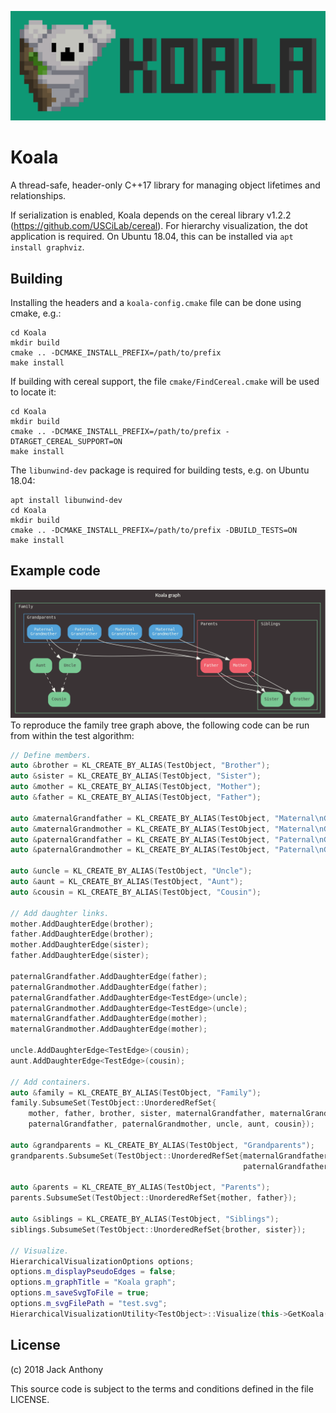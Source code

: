 ![Koala](images/koala.png)

# Koala

A thread-safe, header-only C++17 library for managing object lifetimes and relationships.

If serialization is enabled, Koala depends on the cereal library v1.2.2 (https://github.com/USCiLab/cereal). For hierarchy visualization, the  dot application is required. On Ubuntu 18.04, this can be installed via `apt install graphviz`.

## Building
Installing the headers and a `koala-config.cmake` file can be done using cmake, e.g.:
```Shell
cd Koala
mkdir build
cmake .. -DCMAKE_INSTALL_PREFIX=/path/to/prefix
make install
```

If building with cereal support, the file `cmake/FindCereal.cmake` will be used to locate it:
```Shell
cd Koala
mkdir build
cmake .. -DCMAKE_INSTALL_PREFIX=/path/to/prefix -DTARGET_CEREAL_SUPPORT=ON
make install
```

The `libunwind-dev` package is required for building tests, e.g. on Ubuntu 18.04:
```Shell
apt install libunwind-dev
cd Koala
mkdir build
cmake .. -DCMAKE_INSTALL_PREFIX=/path/to/prefix -DBUILD_TESTS=ON
make install
```

## Example code
![Graph example](./images/graph.svg)
To reproduce the family tree graph above, the following code can be run from within the test algorithm:
```C++
// Define members.
auto &brother = KL_CREATE_BY_ALIAS(TestObject, "Brother");
auto &sister = KL_CREATE_BY_ALIAS(TestObject, "Sister");
auto &mother = KL_CREATE_BY_ALIAS(TestObject, "Mother");
auto &father = KL_CREATE_BY_ALIAS(TestObject, "Father");

auto &maternalGrandfather = KL_CREATE_BY_ALIAS(TestObject, "Maternal\nGrandfather");
auto &maternalGrandmother = KL_CREATE_BY_ALIAS(TestObject, "Maternal\nGrandmother");
auto &paternalGrandfather = KL_CREATE_BY_ALIAS(TestObject, "Paternal\nGrandfather");
auto &paternalGrandmother = KL_CREATE_BY_ALIAS(TestObject, "Paternal\nGrandmother");

auto &uncle = KL_CREATE_BY_ALIAS(TestObject, "Uncle");
auto &aunt = KL_CREATE_BY_ALIAS(TestObject, "Aunt");
auto &cousin = KL_CREATE_BY_ALIAS(TestObject, "Cousin");

// Add daughter links.
mother.AddDaughterEdge(brother);
father.AddDaughterEdge(brother);
mother.AddDaughterEdge(sister);
father.AddDaughterEdge(sister);

paternalGrandfather.AddDaughterEdge(father);
paternalGrandmother.AddDaughterEdge(father);
paternalGrandfather.AddDaughterEdge<TestEdge>(uncle);
paternalGrandmother.AddDaughterEdge<TestEdge>(uncle);
maternalGrandfather.AddDaughterEdge(mother);
maternalGrandmother.AddDaughterEdge(mother);

uncle.AddDaughterEdge<TestEdge>(cousin);
aunt.AddDaughterEdge<TestEdge>(cousin);

// Add containers.
auto &family = KL_CREATE_BY_ALIAS(TestObject, "Family");
family.SubsumeSet(TestObject::UnorderedRefSet{
    mother, father, brother, sister, maternalGrandfather, maternalGrandmother,
    paternalGrandfather, paternalGrandmother, uncle, aunt, cousin});

auto &grandparents = KL_CREATE_BY_ALIAS(TestObject, "Grandparents");
grandparents.SubsumeSet(TestObject::UnorderedRefSet{maternalGrandfather, maternalGrandmother,
                                                    paternalGrandfather, paternalGrandmother});

auto &parents = KL_CREATE_BY_ALIAS(TestObject, "Parents");
parents.SubsumeSet(TestObject::UnorderedRefSet{mother, father});

auto &siblings = KL_CREATE_BY_ALIAS(TestObject, "Siblings");
siblings.SubsumeSet(TestObject::UnorderedRefSet{brother, sister});

// Visualize.
HierarchicalVisualizationOptions options;
options.m_displayPseudoEdges = false;
options.m_graphTitle = "Koala graph";
options.m_saveSvgToFile = true;
options.m_svgFilePath = "test.svg";
HierarchicalVisualizationUtility<TestObject>::Visualize(this->GetKoala(), family, options);
```

## License
(c) 2018 Jack Anthony

This source code is subject to the terms and conditions defined in the file LICENSE.
